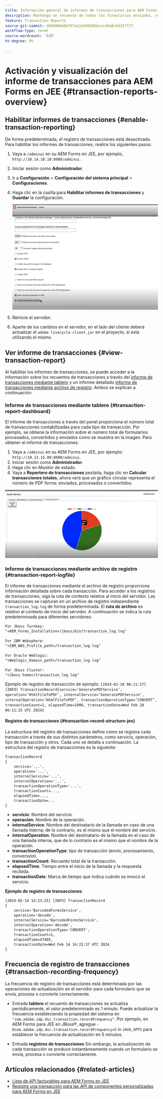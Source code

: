 ```yaml
---
title: Información general de informes de transacciones para AEM Forms en JEE
description: Mantenga un recuento de todos los formularios enviados, representados, documentos convertidos en un formato a otro, y más
feature: Transaction Reports
source-git-commit: d0db00de6b767a12a9492bbbcec49a8c5d25ff27
workflow-type: tm+mt
source-wordcount: '529'
ht-degree: 0%

---
```


# Activación y visualización del informe de transacciones para AEM Forms en JEE {#transaction-reports-overview}

<!--Transaction reports in AEM Forms on JEE let you keep a count of all transactions taken place on your AEM Forms deployment. The objective is to provide information about product usage and helps business stakeholders understand their digital processing volumes. Examples of a transaction include:

* Submission of a document
* Rendition of a document
* Conversion of a document from one file format to another 

For more information on what is considered a transaction, see [Billable APIs](../../forms/using/transaction-reports-billable-apis-jee.md). Transaction log helps you to gain information about the number of documents submitted, rendered, and converted.-->

## Habilitar informes de transacciones {#enable-transaction-reporting}

De forma predeterminada, el registro de transacciones está desactivado. Para habilitar los informes de transacciones, realice los siguientes pasos:

1. Vaya a `/adminui` en su AEM Forms en JEE, por ejemplo, `http://10.14.18.10:8080/adminui`.
1. Iniciar sesión como **Administrador**.
1. Ir a **Configuración** > **Configuración del sistema principal** > **Configuraciones**.
1. Haga clic en la casilla para **Habilitar informes de transacciones** y **Guardar** la configuración.

   ![sample-transaction-report-jee](assets/enable-transaction-jee.png)

1. Reinicie el servidor.
1. Aparte de los cambios en el servidor, en el lado del cliente deberá actualizar el `adobe-livecycle-client.jar` en el proyecto, si está utilizando el mismo.

<!--
* You can [enable transaction recording](../../forms/using/viewing-and-understanding-transaction-reports.md#setting-up-transaction-reports) from AEM Web Console. view transaction reports on author, processing, or publish instances. View transaction reports on author or processing instances for an aggregated sum of all transactions. View transaction reports on the publish instances for a count of all transactions that take place only on that publish instance from where the report is run.
-->

<!--Do not author content (Create adaptive forms, interactive communication, themes, and other authoring activities) and process documents (Use workflows, document services, and other processing activities) on the same AEM instance. Keep the transaction recording disabled for AEM Forms servers used to author content. Keep the transaction recording enabled for AEM Forms servers used to process documents.-->

## Ver informe de transacciones {#view-transaction-report}

Al habilitar los informes de transacciones, se puede acceder a la información sobre los recuentos de transacciones a través del [informe de transacciones mediante tablero](#transaction-report-dashboard) y un informe detallado [informe de transacciones mediante archivo de registro](#transaction-report-logfile). Ambos se explican a continuación:

### Informe de transacciones mediante tablero {#transaction-report-dashboard}

El informe de transacciones a través del panel proporciona el número total de transacciones contabilizadas para cada tipo de transacción. Por ejemplo, se obtiene la información sobre el número total de formularios procesados, convertidos y enviados como se muestra en la imagen. Para obtener el informe de transacciones:

1. Vaya a `/adminui` en su AEM Forms en JEE, por ejemplo: `http://10.13.15.08:8080/adminui`.
1. Iniciar sesión como **Administrador**.
1. Haga clic en Monitor de estado.
1. Vaya a **Reportero de transacciones** pestaña, haga clic en **Calcular transacciones totales**, ahora verá que un gráfico circular representa el número de PDF forms: enviados, procesados o convertidos.

![sample-transaction-report-jee](assets/transaction-piechart.png)


### Informe de transacciones mediante archivo de registro {#transaction-report-logfile}

El informe de transacciones mediante el archivo de registro proporciona información detallada sobre cada transacción. Para acceder a los registros de transacciones, siga la ruta de contexto relativa al inicio del servidor. Las transacciones se capturan en un archivo de registro independiente `transaction_log.log` de forma predeterminada. El **ruta de archivo** es relativo al contexto de inicio del servidor. A continuación se indica la ruta predeterminada para diferentes servidores:

```
For Jboss Turnkey:
"<AEM_Forms_Installation>/jboss/bin/transaction_log.log"

For IBM Websphere: 
"<IBM_WAS_Profile_path>/transaction_log.log"

For Oracle Weblogic:
"<Weblogic_Domain_path>/transaction_log.log"

For Jboss Cluster:
"<Jboss home>/transaction_log.log"
```

Ejemplo de registro de transacción de ejemplo:
`[2024-02-28 06:11:27] [INFO] TransactionRecord{service=‘GeneratePDFService’, operation=‘HtmlFileToPDF’, internalService=‘GeneratePDFService’, internalOperation=‘HtmlFileToPDF’, transactionOperationType=‘CONVERT’, transactionCount=1, elapsedTime=1906, transactionDate=Wed Feb 28 06:11:25 UTC 2024}`

#### Registro de transacciones {#transaction-record-structure-jee}

La estructura del registro de transacciones define cómo se registra cada transacción a través de sus distintos parámetros, como servicio, operación, tipo de transacción y otros. Cada uno se detalla a continuación. La estructura del registro de transacciones es la siguiente:

```
TransactionRecord
{
    service='...', 
    operation='...', 
    internalService='...', 
    internalOperation='...', 
    transactionOperationType='...', 
    transactionCount=..., 
    elapsedTime=..., 
    transactionDate=...
}
```

* **servicio**: Nombre del servicio.
* **operación**: Nombre de la operación.
* **internalService**: Nombre del destinatario de la llamada en caso de una llamada interna; de lo contrario, es el mismo que el nombre del servicio.
* **internalOperation**: Nombre del destinatario de la llamada en el caso de una llamada interna, que de lo contrario es el mismo que el nombre de la operación.
* **transactionOperationType**: tipo de transacción (envío, procesamiento, conversión).
* **transactionCount**: Recuento total de la transacción.
* **elapsedTime**: Tiempo entre el inicio de la llamada y la respuesta recibida.
* **transactionDate**: Marca de tiempo que indica cuándo se invocó el servicio.

**Ejemplo de registro de transacciones**:

```
[2024-02-14 14:23:25] [INFO] TransactionRecord
{
    service='BarcodedFormsService', 
    operation='decode', 
    internalService='BarcodedFormsService', 
    internalOperation='decode', 
    transactionOperationType='CONVERT', 
    transactionCount=1, 
    elapsedTime=47405, 
    transactionDate=Wed Feb 14 14:22:37 UTC 2024
}
```

## Frecuencia de registro de transacciones {#transaction-recording-frequency}

<!--Transaction persistence involves updating the total transaction count for SUBMIT, CONVERT, and RENDER operations on the server periodically: -->

La frecuencia de registro de transacciones está determinada por las operaciones de actualización en el servidor para cada formulario que se envía, procesa o convierte correctamente.

* Entrada **tablero** el recuento de transacciones se actualiza periódicamente, el valor predeterminado es 1 minuto. Puede actualizar la frecuencia estableciendo la propiedad del sistema en `"com.adobe.idp.dsc.transaction.recordFrequency"`. Por ejemplo, en AEM Forms para JEE en JBoss®, agregue `-Dcom.adobe.idp.dsc.transaction.recordFrequency=5` in `JAVA_OPTS` para establecer la frecuencia de actualización en 5 minutos.

* Entrada **registros de transacciones** Sin embargo, la actualización de cada transacción se produce instantáneamente cuando un formulario se envía, procesa o convierte correctamente.

<!-- A transaction remains in the buffer for a specified period (Flush Buffer time + Reverse replication time). By default, it takes approximately 90 seconds for the transaction count to reflect in the transaction report.

Actions like submitting a PDF Form, using Agent UI to preview an interactive communication, or using non-standard form submission methods are not accounted as transactions. AEM Forms provides an API to record such transactions. Call the API from your custom implementations to record a transaction.

## Supported Topology {#supported-topology}

Transaction reports are available only on AEM Forms on OSGi environment. It supports author-publish, author-processing-publish, and only processing topologies. For example, topologies, see [Architecture and deployment topologies for AEM Forms](../../forms/using/transaction-reports-overview.md).

The transaction count is reverse replicated from publish instances to author or processing instances. An indicative author-publish topology is displayed below:

![simple-author-publish-topology](assets/simple-author-publish-topology.png)

>[!NOTE]
>
>AEM Forms transaction reports does not support topologies that contain only publish instances.

### Guidelines for using transaction reports {#guidelines-for-using-transaction-reports}

* Disable transaction reports on all author instances as reports on author instances includes transactions registered during authoring activities.
* Enable the **Show transactions from publish only** option on the author instance to view cumulative transactions from all publish instances. You can also view transaction reports on each publish instance for actual transactions on that particular publish instance only.
* Do not use author instances to run workflows and process documents.
* Before using transaction reporting, if you are have a toplogy with publish servers, ensure that the reverse replication is enabled for all the publish instances.
* Transaction data is reverse-replicated from a publish instance to only corresponding author or processing instance. The author or processing instance cannot further replicate data to another instance. For example, if you have author-processing-publish topology, aggregated transaction data is replicated only to the processing instance.-->

## Artículos relacionados {#related-articles}

* [Lista de API facturables para AEM Forms en JEE](../../forms/using/transaction-reports-billable-apis-jee.md)
* [Registre una transacción para las API de componentes personalizadas para AEM Forms en JEE](/help/forms/using/record-transaction-custom-component-jee.md)
